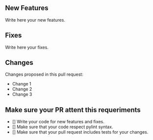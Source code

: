 ## New Features

Write here your new features.

## Fixes

Write here your fixes.

## Changes

Changes proposed in this pull request:
* Change 1
* Change 2
* Change 3

## Make sure your PR attent this requeriments

- [] Write your code for new features and fixes.
- [] Make sure that your code respect pylint syntax.
- [] Make sure that your pull request includes tests for your changes.
